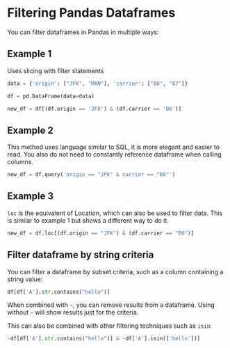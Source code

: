 # Filtering Pandas Dataframes

You can filter dataframes in Pandas in multiple ways:

## Example 1

Uses slicing with filter statements

```python
data = {'origin': ["JFK", "MAN"], 'carrier': ["B6", "B7"]}

df = pd.DataFrame(data=data)

new_df = df[(df.origin == 'JFK') & (df.carrier == 'B6')]
```

## Example 2

This method uses language similar to SQL, it is more elegant and easier to read. You also do not need to constantly reference dataframe when calling columns.

```python
new_df = df.query('origin == "JFK" & carrier == "B6"')
```

## Example 3

`loc` is the equivalent of Location, which can also be used to filter data. This is similar to example 1 but shows a different way to do it.

```python
new_df = df.loc[(df.origin == "JFK") & (df.carrier == "B6")]
```

## Filter dataframe by string criteria

You can filter a dataframe by subset criteria, such as a column containing a string value:

```python
df[df['A'].str.contains("hello")]
```

When combined with `~`, you can remove results from a dataframe. Using without `~` will show results just for the criteria.

This can also be combined with other filtering techniques such as `isin`:

```python
~df[df['A'].str.contains("hello")] & ~df['A'].isin(['hello'])]
```
